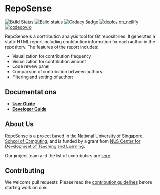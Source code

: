 # RepoSense
[![Build Status](https://travis-ci.org/reposense/RepoSense.svg?branch=master)](https://travis-ci.org/reposense/RepoSense)
[![Build status](https://ci.appveyor.com/api/projects/status/gsbkj5qby3pjd6nw/branch/master?svg=true)](https://ci.appveyor.com/project/eugenepeh/reposense/branch/master)
[![Codacy Badge](https://api.codacy.com/project/badge/Grade/08a3527378464ed4a5ad62e27f590d6a)](https://www.codacy.com/app/reposense/RepoSense?utm_source=github.com&amp;utm_medium=referral&amp;utm_content=reposense/RepoSense&amp;utm_campaign=Badge_Grade)
[![deploy on_netlify](https://img.shields.io/badge/deploy-on_netlify-blue.svg)](https://reposense.netlify.com/)
[![codecov.io](https://codecov.io/gh/reposense/RepoSense/branch/master/graphs/badge.svg?branch=master)](http://codecov.io/github/reposense/RepoSense?branch=master)

RepoSense is a contribution analysis tool for Git repositories. It generates a static HTML report including contribution information for each author in the repository.
The features of the report includes:
* Visualization for contribution frequency
* Visualization for contribution amount
* Code review panel
* Comparison of contribution between authors
* Filtering and sorting of authors

## Documentations
* [**User Guide**](https://github.com/reposense/RepoSense/blob/release/docs/UserGuide.md)
* [**Developer Guide**](docs/DeveloperGuide.md)

## About Us
RepoSense is a project based in the [National University of Singapore, School of Computing](http://www.comp.nus.edu.sg/), and is funded by a grant from [NUS Center for Development of Teaching and Learning](http://www.cdtl.nus.edu.sg/).

Our project team and the list of contributors are [here](docs/Team.md).

## Contributing
We welcome pull requests. Please read the [contribution guidelines](docs/Process.md#how-to-contribute-to-the-reposense-repository) before starting work on one.
